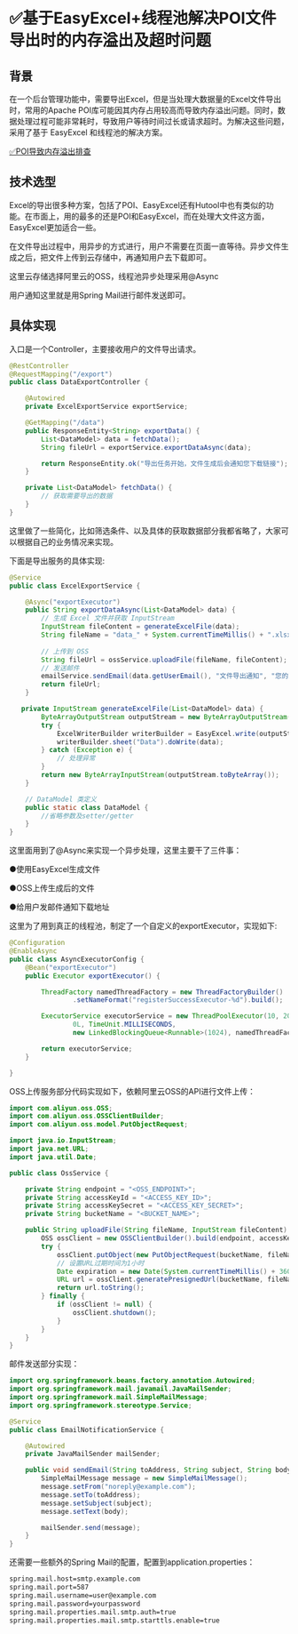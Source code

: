 # ✅基于EasyExcel+线程池解决POI文件导出时的内存溢出及超时问题

## 背景 

在一个后台管理功能中，需要导出Excel，但是当处理大数据量的Excel文件导出时，常用的Apache POI库可能因其内存占用较高而导致内存溢出问题。同时，数据处理过程可能非常耗时，导致用户等待时间过长或请求超时。为解决这些问题，采用了基于 EasyExcel 和线程池的解决方案。

[✅POI导致内存溢出排查](../线上问题排查/✅POI导致内存溢出排查.md)

## 技术选型 

Excel的导出很多种方案，包括了POI、EasyExcel还有Hutool中也有类似的功能。在市面上，用的最多的还是POI和EasyExcel，而在处理大文件这方面，EasyExcel更加适合一些。



在文件导出过程中，用异步的方式进行，用户不需要在页面一直等待。异步文件生成之后，把文件上传到云存储中，再通知用户去下载即可。



这里云存储选择阿里云的OSS，线程池异步处理采用@Async



用户通知这里就是用Spring Mail进行邮件发送即可。



## 具体实现 

入口是一个Controller，主要接收用户的文件导出请求。

```java
@RestController
@RequestMapping("/export")
public class DataExportController {

    @Autowired
    private ExcelExportService exportService;

    @GetMapping("/data")
    public ResponseEntity<String> exportData() {
        List<DataModel> data = fetchData();
        String fileUrl = exportService.exportDataAsync(data);

        return ResponseEntity.ok("导出任务开始，文件生成后会通知您下载链接");
    }

    private List<DataModel> fetchData() {
        // 获取需要导出的数据
    }
}
```



这里做了一些简化，比如筛选条件、以及具体的获取数据部分我都省略了，大家可以根据自己的业务情况来实现。

下面是导出服务的具体实现:

```java
@Service
public class ExcelExportService {

    @Async("exportExecutor")
    public String exportDataAsync(List<DataModel> data) {
        // 生成 Excel 文件并获取 InputStream
        InputStream fileContent = generateExcelFile(data);
        String fileName = "data_" + System.currentTimeMillis() + ".xlsx";
        
        // 上传到 OSS
        String fileUrl = ossService.uploadFile(fileName, fileContent);
        // 发送邮件
        emailService.sendEmail(data.getUserEmail(), "文件导出通知", "您的文件已导出，下载链接: " + fileUrl);
        return fileUrl;
    }

   private InputStream generateExcelFile(List<DataModel> data) {
        ByteArrayOutputStream outputStream = new ByteArrayOutputStream();
        try {
            ExcelWriterBuilder writerBuilder = EasyExcel.write(outputStream, DataModel.class);
            writerBuilder.sheet("Data").doWrite(data);
        } catch (Exception e) {
            // 处理异常
        }
        return new ByteArrayInputStream(outputStream.toByteArray());
    }

    // DataModel 类定义
    public static class DataModel {
        //省略参数及setter/getter
    }
}
```

这里面用到了@Async来实现一个异步处理，这里主要干了三件事：

●使用EasyExcel生成文件

●OSS上传生成后的文件

●给用户发邮件通知下载地址



这里为了用到真正的线程池，制定了一个自定义的exportExecutor，实现如下:

```java
@Configuration
@EnableAsync
public class AsyncExecutorConfig {
    @Bean("exportExecutor")
    public Executor exportExecutor() {

        ThreadFactory namedThreadFactory = new ThreadFactoryBuilder()
                .setNameFormat("registerSuccessExecutor-%d").build();

        ExecutorService executorService = new ThreadPoolExecutor(10, 20,
                0L, TimeUnit.MILLISECONDS,
                new LinkedBlockingQueue<Runnable>(1024), namedThreadFactory, new ThreadPoolExecutor.AbortPolicy());

        return executorService;
    }

}
```



OSS上传服务部分代码实现如下，依赖阿里云OSS的API进行文件上传：

```java
import com.aliyun.oss.OSS;
import com.aliyun.oss.OSSClientBuilder;
import com.aliyun.oss.model.PutObjectRequest;

import java.io.InputStream;
import java.net.URL;
import java.util.Date;

public class OssService {

    private String endpoint = "<OSS_ENDPOINT>";
    private String accessKeyId = "<ACCESS_KEY_ID>";
    private String accessKeySecret = "<ACCESS_KEY_SECRET>";
    private String bucketName = "<BUCKET_NAME>";

    public String uploadFile(String fileName, InputStream fileContent) {
        OSS ossClient = new OSSClientBuilder().build(endpoint, accessKeyId, accessKeySecret);
        try {
            ossClient.putObject(new PutObjectRequest(bucketName, fileName, fileContent));
            // 设置URL过期时间为1小时
            Date expiration = new Date(System.currentTimeMillis() + 3600 * 1000);
            URL url = ossClient.generatePresignedUrl(bucketName, fileName, expiration);
            return url.toString();
        } finally {
            if (ossClient != null) {
                ossClient.shutdown();
            }
        }
    }
}

```

邮件发送部分实现：

```java
import org.springframework.beans.factory.annotation.Autowired;
import org.springframework.mail.javamail.JavaMailSender;
import org.springframework.mail.SimpleMailMessage;
import org.springframework.stereotype.Service;

@Service
public class EmailNotificationService {

    @Autowired
    private JavaMailSender mailSender;

    public void sendEmail(String toAddress, String subject, String body) {
        SimpleMailMessage message = new SimpleMailMessage();
        message.setFrom("noreply@example.com");
        message.setTo(toAddress);
        message.setSubject(subject);
        message.setText(body);

        mailSender.send(message);
    }
}

```

还需要一些额外的Spring Mail的配置，配置到application.properties：

```xml
spring.mail.host=smtp.example.com
spring.mail.port=587
spring.mail.username=user@example.com
spring.mail.password=yourpassword
spring.mail.properties.mail.smtp.auth=true
spring.mail.properties.mail.smtp.starttls.enable=true
```